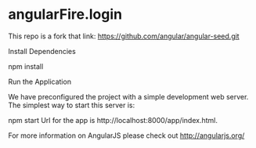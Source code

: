 # angularFire.login

This repo is a fork that link: https://github.com/angular/angular-seed.git

Install Dependencies

npm install

Run the Application

We have preconfigured the project with a simple development web server. The simplest way to start this server is:

npm start
Url for the app is http://localhost:8000/app/index.html.

For more information on AngularJS please check out http://angularjs.org/

[git]: http://git-scm.com/
[bower]: http://bower.io
[npm]: https://www.npmjs.org/
[node]: http://nodejs.org
[protractor]: https://github.com/angular/protractor
[jasmine]: http://jasmine.github.io
[karma]: http://karma-runner.github.io
[travis]: https://travis-ci.org/
[http-server]: https://github.com/nodeapps/http-server

